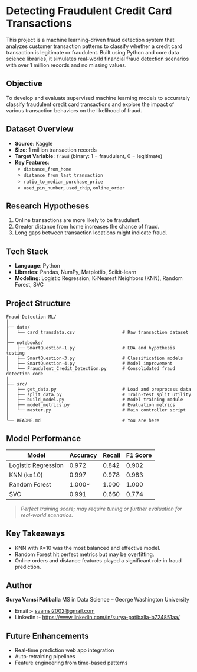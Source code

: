 # Detecting Fraudulent Credit Card Transactions

This project is a machine learning-driven fraud detection system that analyzes customer transaction patterns to classify whether a credit card transaction is legitimate or fraudulent. Built using Python and core data science libraries, it simulates real-world financial fraud detection scenarios with over 1 million records and no missing values.


## Objective

To develop and evaluate supervised machine learning models to accurately classify fraudulent credit card transactions and explore the impact of various transaction behaviors on the likelihood of fraud.


## Dataset Overview

- **Source**: Kaggle
- **Size**: 1 million transaction records
- **Target Variable**: `fraud` (binary: 1 = fraudulent, 0 = legitimate)
- **Key Features**:
  - `distance_from_home`
  - `distance_from_last_transaction`
  - `ratio_to_median_purchase_price`
  - `used_pin_number`, `used_chip`, `online_order`


## Research Hypotheses

1. Online transactions are more likely to be fraudulent.
2. Greater distance from home increases the chance of fraud.
3. Long gaps between transaction locations might indicate fraud.


## Tech Stack

- **Language**: Python
- **Libraries**: Pandas, NumPy, Matplotlib, Scikit-learn
- **Modeling**: Logistic Regression, K-Nearest Neighbors (KNN), Random Forest, SVC


## Project Structure

```
Fraud-Detection-ML/
│
├── data/
│   └── card_transdata.csv                  # Raw transaction dataset
│
├── notebooks/
│   ├── SmartQuestion-1.py                  # EDA and hypothesis testing
│   ├── SmartQuestion-3.py                  # Classification models
│   ├── SmartQuestion-4.py                  # Model improvement
│   └── Fraudulent_Credit_Detection.py      # Consolidated fraud detection code
│
├── src/
│   ├── get_data.py                         # Load and preprocess data
│   ├── split_data.py                       # Train-test split utility
│   ├── build_model.py                      # Model training module
│   ├── model_metrics.py                    # Evaluation metrics
│   └── master.py                           # Main controller script
│
└── README.md                               # You are here
```


## Model Performance

| Model                | Accuracy | Recall | F1 Score |
|---------------------|----------|--------|----------|
| Logistic Regression | 0.972    | 0.842  | 0.902    |
| KNN (k=10)           | 0.997    | 0.978  | 0.983    |
| Random Forest        | 1.000*   | 1.000  | 1.000    |
| SVC                  | 0.991    | 0.660  | 0.774    |

>  *Perfect training score; may require tuning or further evaluation for real-world scenarios.*


## Key Takeaways

- KNN with K=10 was the most balanced and effective model.
- Random Forest hit perfect metrics but may be overfitting.
- Online orders and distance features played a significant role in fraud prediction.


## Author

**Surya Vamsi Patiballa**
MS in Data Science – George Washington University

- Email  :-  svamsi2002@gmail.com  
- LinkedIn  :-  https://www.linkedin.com/in/surya-patiballa-b724851aa/


## Future Enhancements

- Real-time prediction web app integration
- Auto-retraining pipelines
- Feature engineering from time-based patterns

